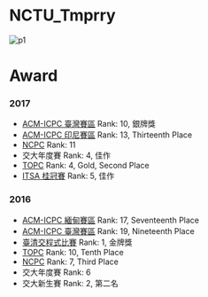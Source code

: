 # NCTU_Tmprry

![p1](https://raw.githubusercontent.com/NCTU-PCCA/NCTU_Tmprry/master/contest/ACM-ICPC%20Hua-Lien%202017/p1.jpg)

# Award

### 2017
- [ACM-ICPC 臺灣賽區](https://icpc.baylor.edu/regionals/finder/hua-lien-2017) Rank: 10, 銀牌獎
- [ACM-ICPC 印尼賽區](https://icpc.baylor.edu/regionals/finder/jakarta-2017) Rank: 13, Thirteenth Place
- [NCPC](http://ncpc.nsysu.edu.tw/bin/home.php) Rank: 11
- 交大年度賽 Rank: 4, 佳作
- [TOPC](https://icpc.baylor.edu/regionals/finder/hua-lien-online-2017) Rank: 4, Gold, Second Place
- [ITSA 桂冠賽](http://algorithm.csie.ncku.edu.tw/ITSAcontest/ITSA2017/) Rank: 5, 佳作

### 2016
- [ACM-ICPC 緬甸賽區](https://icpc.baylor.edu/regionals/finder/ar-yangon-2016) Rank: 17, Seventeenth Place
- [ACM-ICPC 臺灣賽區](https://icpc.baylor.edu/regionals/finder/chung-li-2016) Rank: 19, Nineteenth Place
- [臺清交程式比賽](https://www.facebook.com/NTU.CSIE.Council/posts/1159664294070695) Rank: 1, 金牌獎
- [TOPC](https://icpc.baylor.edu/regionals/finder/topc-2016) Rank: 10, Tenth Place
- [NCPC](http://ncpc.nsysu.edu.tw/files/11-1351-9960.php?Lang=zh-tw) Rank: 7, Third Place
- 交大年度賽 Rank: 6
- 交大新生賽 Rank: 2, 第二名
